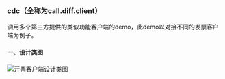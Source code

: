 ### cdc（全称为call.diff.client）

调用多个第三方提供的类似功能客户端的demo，此demo以对接不同的发票客户端为例子。

#### 一、设计类图

![开票客户端设计类图](https://images.gitee.com/uploads/images/2021/0902/182549_be6db66e_5356940.png)